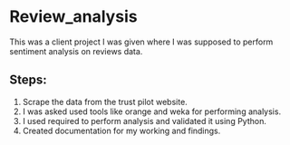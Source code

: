 # Review_analysis


This was a client project I was given where I was supposed to perform sentiment analysis on reviews data.

## Steps:

1. Scrape the data from the trust pilot website.
2. I was asked used tools like orange and weka for performing analysis.
3. I used required to perform analysis and validated it using Python.
4. Created documentation for my working and findings.
